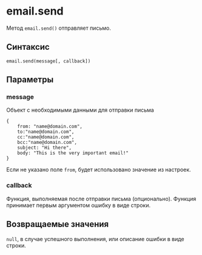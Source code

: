 # email.send

Метод `email.send()` отправляет письмо.

## Синтаксис

```
email.send(message[, callback])
```

## Параметры

### message
Объект с необходимыми данными для отправки письма

```
{
    from: "name@domain.com",
    to:"name@domain.com",
    cc:"name@domain.com",
    bcc:"name@domain.com",
    subject: "Hi there",
    body: "This is the very important email!"
}
```

Если не указано поле `from`, будет использовано значение из настроек.  

### callback
Функция, выполняемая после отправки письма (опционально). Функция принимает первым аргументом ошибку в виде строки.

## Возвращаемые значения

`null`, в случае успешного выполнения, или описание ошибки в виде строки.